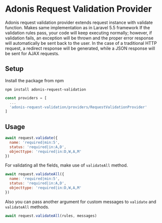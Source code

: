 # Adonis Request Validation Provider

Adonis request validation provider extends request instance with validate function. Makes same implementation as in Laravel 5.5 framework
If the validation rules pass, your code will keep executing normally; however, if validation fails, an exception will be thrown and the proper error response will automatically be sent back to the user. In the case of a traditional HTTP request, a redirect response will be generated, while a JSON response will be sent for AJAX requests.

## Setup

Install the package from npm

```npm
npm install adonis-request-validation
```

```javascript
const providers = [
  ...
  'adonis-request-validation/providers/RequestValidationProvider'
]
```

## Usage

```js
await request.validate({
  name: 'required|min:5',
  status: 'required|in:A,D',
  objecttype: 'required|in:D,W,A,M'
})
```

For validating all the fields, make use of `validateAll` method.

```js
await request.validateAll({
  name: 'required|min:5',
  status: 'required|in:A,D',
  objecttype: 'required|in:D,W,A,M'
})
```

Also you can pass another argument for custom messages to `validate` and `validateAll` methods.

```js
await request.validateAll(rules, messages)
```
